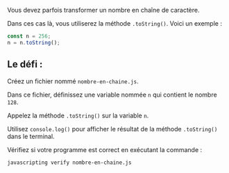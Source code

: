 Vous devez parfois transformer un nombre en chaîne de caractère.

Dans ces cas là, vous utiliserez la méthode `.toString()`. Voici un exemple :

```js
const n = 256;
n = n.toString();
```

## Le défi :

Créez un fichier nommé `nombre-en-chaine.js`.

Dans ce fichier, définissez une variable nommée `n` qui contient le nombre `128`.

Appelez la méthode `.toString()` sur la variable `n`.

Utilisez `console.log()` pour afficher le résultat de la méthode `.toString()` dans le terminal.

Vérifiez si votre programme est correct en exécutant la commande :

```bash
javascripting verify nombre-en-chaine.js
```
